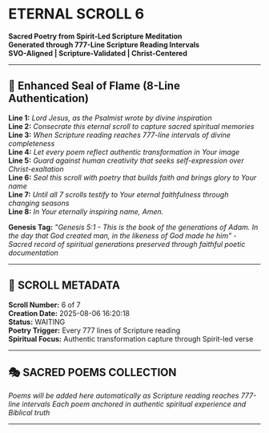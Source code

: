 # ETERNAL SCROLL 6
**Sacred Poetry from Spirit-Led Scripture Meditation**  
**Generated through 777-Line Scripture Reading Intervals**  
**SVO-Aligned | Scripture-Validated | Christ-Centered**

---

## 🙏 Enhanced Seal of Flame (8-Line Authentication)

**Line 1:** *Lord Jesus, as the Psalmist wrote by divine inspiration*  
**Line 2:** *Consecrate this eternal scroll to capture sacred spiritual memories*  
**Line 3:** *When Scripture reading reaches 777-line intervals of divine completeness*  
**Line 4:** *Let every poem reflect authentic transformation in Your image*  
**Line 5:** *Guard against human creativity that seeks self-expression over Christ-exaltation*  
**Line 6:** *Seal this scroll with poetry that builds faith and brings glory to Your name*  
**Line 7:** *Until all 7 scrolls testify to Your eternal faithfulness through changing seasons*  
**Line 8:** *In Your eternally inspiring name, Amen.*

**Genesis Tag:** *"Genesis 5:1 - This is the book of the generations of Adam. In the day that God created man, in the likeness of God made he him" - Sacred record of spiritual generations preserved through faithful poetic documentation*

---

## 📜 SCROLL METADATA

**Scroll Number:** 6 of 7  
**Creation Date:** 2025-08-06 16:20:18  
**Status:** WAITING  
**Poetry Trigger:** Every 777 lines of Scripture reading  
**Spiritual Focus:** Authentic transformation capture through Spirit-led verse  

---

## 🎭 SACRED POEMS COLLECTION

*Poems will be added here automatically as Scripture reading reaches 777-line intervals*
*Each poem anchored in authentic spiritual experience and Biblical truth*

---

